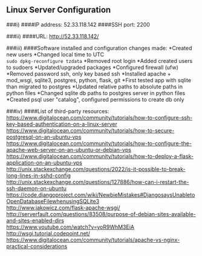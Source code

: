 ## Linux Server Configuration

###i)
####IP address: 52.33.118.142
####SSH port: 2200

###ii)
####URL: http://52.33.118.142/

###iii)
####Software installed and configuration changes made:
*Created new users
*Changed local time to UTC  
`sudo dpkg-reconfigure tzdata`
*Removed root login
*Added created users to sudoers
*Updated/upgraded packages
*Configured firewall (ufw)
*Removed password ssh, only key based ssh
*Installed apache + mod_wsgi, sqlite3, postgres, python, flask, git
*First tested app with sqlite than migrated to postgres
*Updated relative paths to absolute paths in python files
*Changed sqlite db paths to postgres server in python files
*Created psql user "catalog", configured permissions to create db only


###iv)
####List of third-party resources:
https://www.digitalocean.com/community/tutorials/how-to-configure-ssh-key-based-authentication-on-a-linux-server  
https://www.digitalocean.com/community/tutorials/how-to-secure-postgresql-on-an-ubuntu-vps 
https://www.digitalocean.com/community/tutorials/how-to-configure-the-apache-web-server-on-an-ubuntu-or-debian-vps  
https://www.digitalocean.com/community/tutorials/how-to-deploy-a-flask-application-on-an-ubuntu-vps  
http://unix.stackexchange.com/questions/2022/is-it-possible-to-break-long-lines-in-sshd-config  
http://unix.stackexchange.com/questions/127886/how-can-i-restart-the-ssh-daemon-on-ubuntu  
https://code.djangoproject.com/wiki/NewbieMistakes#DjangosaysUnabletoOpenDatabaseFilewhenusingSQLite3  
http://www.jakowicz.com/flask-apache-wsgi/  
http://serverfault.com/questions/83508/purpose-of-debian-sites-available-and-sites-enabled-dirs  
https://www.youtube.com/watch?v=yoR9WhM3EiA  
http://wsgi.tutorial.codepoint.net/  
https://www.digitalocean.com/community/tutorials/apache-vs-nginx-practical-considerations  



